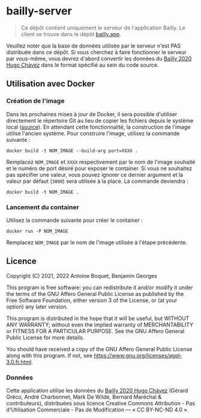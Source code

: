 # bailly-server

> Ce dépôt contient uniquement le serveur de l'application Bailly. Le client se trouve dans le dépôt [bailly.app](https://github.com/antoineboquet/bailly.app).

Veuillez noter que la base de données utilisée par le serveur n'est PAS distribuée dans ce dépôt. Si vous cherchez à faire fonctionner le serveur par vous-même, vous devrez d'abord convertir les données du [Bailly 2020 Hugo Chávez](http://gerardgreco.free.fr/spip.php?article52) dans le format spécifié au sein du code source.

## Utilisation avec Docker

### Création de l'image

Dans les prochaines mises à jour de Docker, il sera possible d'utiliser directement le répertoire Git au lieu de copier les fichiers depuis le système local ([source](https://docs.docker.com/engine/reference/builder/#adding-a-git-repository-add-git-ref-dir)). En attendant cette fonctionnalité, la construction de l'image utilise l'ancien système. Pour construire l'image, utilisez la commande suivante :
```shell script
docker build -t NOM_IMAGE --build-arg port=XXXX .
```
Remplacez `NOM_IMAGE` et `XXXX` respectivement par le nom de l'image souhaité et le numéro de port désiré pour exposer le container.
Si vous ne souhaitez pas spécifier une valeur, vous pouvez ignorer ce dernier argument et la valeur par défaut (`3000`) sera utilisée à la place. La commande deviendra :
```shell script
docker build -t NOM_IMAGE .
```

### Lancement du container

Utilisez la commande suivante pour créer le container :
```shell script
docker run -P NOM_IMAGE
```
Remplacez `NOM_IMAGE` par le nom de l'image utilisée à l'étape précédente.

## Licence

Copyright (C) 2021, 2022  Antoine Boquet, Benjamin Georges

This program is free software: you can redistribute it and/or modify
it under the terms of the GNU Affero General Public License as published by
the Free Software Foundation, either version 3 of the License, or
(at your option) any later version.

This program is distributed in the hope that it will be useful,
but WITHOUT ANY WARRANTY; without even the implied warranty of
MERCHANTABILITY or FITNESS FOR A PARTICULAR PURPOSE.  See the
GNU Affero General Public License for more details.

You should have received a copy of the GNU Affero General Public License
along with this program.  If not, see https://www.gnu.org/licenses/agpl-3.0.fr.html.

### Données

Cette application utilise les données du [Bailly 2020 Hugo Chávez](http://gerardgreco.free.fr/spip.php?article52) (Gérard Gréco, André Charbonnet, Mark De Wilde, Bernard Maréchal & contributeurs), distribuées sous licence Creative Commons Attribution - Pas d'Utilisation Commerciale - Pas de Modification — « CC BY-NC-ND 4.0 ».
